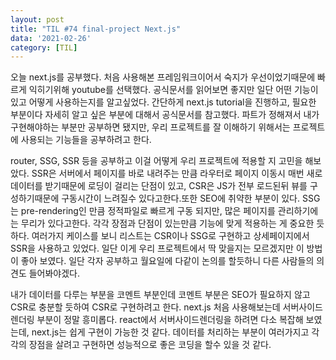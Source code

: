 ```yaml
---
layout: post
title: "TIL #74 final-project Next.js"
data: '2021-02-26'
category: [TIL]
---
```


오늘 next.js를 공부했다. 처음 사용해본 프레임워크이어서 숙지가 우선이었기때문에 빠르게 익히기위해 youtube를 선택했다. 공식문서를 읽어보면 좋지만 일단 어떤 기능이 있고 어떻게 사용하는지를 알고싶었다. 간단하게 next.js tutorial을 진행하고, 필요한 부분이다 자세히 알고 싶은 부분에 대해서 공식문서를 참고했다. 파트가 정해져서 내가 구현해야하는 부분만 공부하면 됐지만, 우리 프로젝트를 잘 이해하기 위해서는 프로젝트에 사용되는 기능들을 공부하려고 한다. 

router, SSG, SSR 등을 공부하고 이걸 어떻게 우리 프로젝트에 적용할 지 고민을 해보았다. SSR은 서버에서 페이지를 바로 내려주는 만큼 라우터로 페이지 이동시 매번 새로 데이터를 받기때문에 로딩이 걸리는 단점이 있고, CSR은 JS가 전부 로드된뒤 뷰를 구성하기때문에 구동시간이 느려질수 있다고한다.또한 SEO에 취약한 부분이 있다. SSG는 pre-rendering인 만큼 정적파일로 빠르게 구동 되지만, 많은 페이지를 관리하기에는 무리가 있다고한다. 각각 장점과 단점이 있는만큼 기능에 맞게 적용하는 게 중요한 듯 하다. 여러가지 케이스를 보니 리스트는 CSR이나 SSG로 구현하고 상세페이지에서 SSR을 사용하고 있었다. 일단 이게 우리 프로젝트에서 딱 맞을지는 모르겠지만 이 방법이 좋아 보였다. 일단 각자 공부하고 월요일에 다같이 논의를 할듯하니 다른 사람들의 의견도 들어봐야겠다. 

내가 데이터를 다루는 부분을 코멘트 부분인데 코멘트 부분은 SEO가 필요하지 않고 CSR로 충분할 듯하여 CSR로 구현하려고 한다. next.js 처음 사용해보는데 서버사이드렌더링 부분이 정말 흥미롭다. react에서 서버사이드렌더링을 하려면 다소 복잡해 보였는데, next.js는 쉽게 구현이 가능한 것 같다. 데이터를 처리하는 부분이 여러가지고 각각의 장점을 살려고 구현하면 성능적으로 좋은 코딩을 할수 있을 것 같다. 